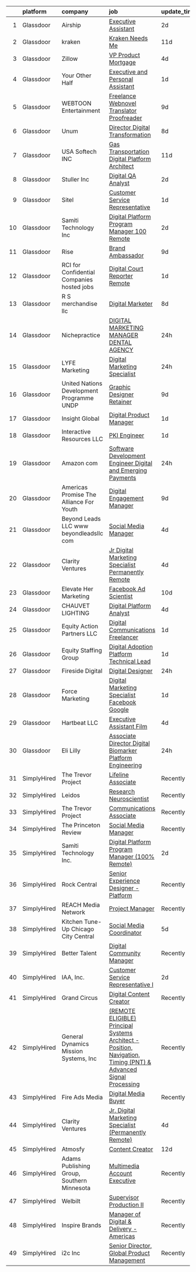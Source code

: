 

|    | platform    | company                                     | job                                                                                                                                                                                                                                                                                                                                                                                                                                                                                                                                                                                                                                                                                                                                                                                                                                                                                                                                                                                                                                                                                                                                                                                                                                                        | update_time   | location                  |
|---:|:------------|:--------------------------------------------|:-----------------------------------------------------------------------------------------------------------------------------------------------------------------------------------------------------------------------------------------------------------------------------------------------------------------------------------------------------------------------------------------------------------------------------------------------------------------------------------------------------------------------------------------------------------------------------------------------------------------------------------------------------------------------------------------------------------------------------------------------------------------------------------------------------------------------------------------------------------------------------------------------------------------------------------------------------------------------------------------------------------------------------------------------------------------------------------------------------------------------------------------------------------------------------------------------------------------------------------------------------------|:--------------|:--------------------------|
|  1 | Glassdoor   | Airship                                     | [Executive Assistant](https://www.glassdoor.com/partner/jobListing.htm?pos=125&ao=1136043&s=58&guid=00000181bdac1fcfae5b80973a62502b&src=GD_JOB_AD&t=SR&vt=w&cs=1_bad9f792&cb=1656744583765&jobListingId=1007970193301&jrtk=3-0-1g6uqo81sii14801-1g6uqo829i6hs800-5ee39139d05a4e28-)                                                                                                                                                                                                                                                                                                                                                                                                                                                                                                                                                                                                                                                                                                                                                                                                                                                                                                                                                                       | 2d            | Remote                    |
|  2 | Glassdoor   | kraken                                      | [Kraken Needs Me ](https://www.glassdoor.com/partner/jobListing.htm?pos=127&ao=1136043&s=58&guid=00000181bdac1fcfae5b80973a62502b&src=GD_JOB_AD&t=SR&vt=w&cs=1_4abb78b3&cb=1656744583766&jobListingId=1007951873167&jrtk=3-0-1g6uqo81sii14801-1g6uqo829i6hs800-237161e45823403b-)                                                                                                                                                                                                                                                                                                                                                                                                                                                                                                                                                                                                                                                                                                                                                                                                                                                                                                                                                                          | 11d           | Remote                    |
|  3 | Glassdoor   | Zillow                                      | [VP  Product   Mortgage](https://www.glassdoor.com/partner/jobListing.htm?pos=108&ao=1110586&s=58&guid=00000181bdac1fcfae5b80973a62502b&src=GD_JOB_AD&t=SR&vt=w&cs=1_b0ffbbfd&cb=1656744583760&jobListingId=1007965726015&cpc=8795CF9063CD573D&jrtk=3-0-1g6uqo81sii14801-1g6uqo829i6hs800-5b53bc03901c2acc--6NYlbfkN0ANMurRYyPEXg08u6OamUd1Mvhk-zhFSGYIZgoJR86UvYL2v6MoUqae-sD5DnU21vrL0g8_G9EOG0CUQHDJKyA6HqkrVQVzxWmzwR5DI4Y6EQoThFMjZO5d7KD_XgvUxmI5beY7sN7tNsvcsabI2BwY1RY7rKjEkibPvwY3dv7-G2hAjfCY545URr0RI2qLl6b8sw8720QijTPF0OQafXNXQvX8BXkBdS8AZ9kv-0kZgRBzUiMHj8Eb9YMJtsGzYYxVTQyE_ZdQQpIgj8TpiKr_hdPxatrslvRBS6TnmSSJbt4Ma1xHdTflLp_psOm5wWbBVCNAacEbMgBFNkHRSw-oxoe9anBDVr86fntzse72tkfYJ_GmPNoFxPfTEvQC50HnZU0trqVUGH8JRYmAL29uSgw7WMLSbaHqVaSOeyE2Lx-_m3XyGR0s437Q514beW6uZGEWmn1ObHDYBH9s8SqrpjZ-_UgZZ8tix4UdvUPp7GZtSwh4OESyqngzt9BRkLJKiYOgvkiWGU5LMztyo3dWzJuvSSCKISrWfKU4mOnx2Uk5X8ZwOf61A2yihrVkn-ozt-9DKKviTbVtfMatYsU6Mvac0N6J4JgdbaoXHOp3M3HNAOdW-Rw9ZToH4ri5Xxd-BtgSh3BhIt-aAuxi0vGhauE7n7DALQ7CTRjypI9_yQtt0lKK4fEDTjSurTXkstq51ESq7zvOZHCAc93bZrmcd6Tt6VTxt1QlkoVKpgggWpfXrM9Hgq9pZMjQ1pwdhri_thy1C63sSJRcCGo3Z8I5wPu4-tn4Ty6m_nMKdt0ral9YIeyV3U6TRTKWTPsgx1VWOdu2GiS8NypVQFiy6hbJyWeBtDB-tQti7TZhJwY2l4Whp8pelarS3gsqkwXlw8w%3D) | 4d            | Remote                    |
|  4 | Glassdoor   | Your Other Half                             | [Executive and Personal Assistant](https://www.glassdoor.com/partner/jobListing.htm?pos=118&ao=1136043&s=58&guid=00000181bdac1fcfae5b80973a62502b&src=GD_JOB_AD&t=SR&vt=w&ea=1&cs=1_515f6310&cb=1656744583763&jobListingId=1007972516493&jrtk=3-0-1g6uqo81sii14801-1g6uqo829i6hs800-5a7184baf0acd25d-)                                                                                                                                                                                                                                                                                                                                                                                                                                                                                                                                                                                                                                                                                                                                                                                                                                                                                                                                                     | 1d            | Remote                    |
|  5 | Glassdoor   | WEBTOON Entertainment                       | [Freelance Webnovel Translator   Proofreader](https://www.glassdoor.com/partner/jobListing.htm?pos=116&ao=1136043&s=58&guid=00000181bdac1fcfae5b80973a62502b&src=GD_JOB_AD&t=SR&vt=w&cs=1_b71c887c&cb=1656744583762&jobListingId=1007958161204&jrtk=3-0-1g6uqo81sii14801-1g6uqo829i6hs800-6b2da50c789996bb-)                                                                                                                                                                                                                                                                                                                                                                                                                                                                                                                                                                                                                                                                                                                                                                                                                                                                                                                                               | 9d            | Los Angeles, CA           |
|  6 | Glassdoor   | Unum                                        | [Director  Digital Transformation](https://www.glassdoor.com/partner/jobListing.htm?pos=101&ao=1110586&s=58&guid=00000181bdac1fcfae5b80973a62502b&src=GD_JOB_AD&t=SR&vt=w&cs=1_030c0bd7&cb=1656744583759&jobListingId=1007959921563&cpc=E521981D00147CE2&jrtk=3-0-1g6uqo81sii14801-1g6uqo829i6hs800-f3ad29aff108f227--6NYlbfkN0AV9isdB2iNFq7MNITge-w_AXqD4hA-KRfbVtwUipZE1ZWY5PljmcgHbqeUxv3vkM_-kFzEKkX4EhlptV5dW1fyhg4Apw1WJFXzAfy2XbVNKpIx5sYVqiBj9jLhcwKtmxuX0NBRf4kbDwt1EDy_K83ke6UGpUS5Ndp-IBrh840jJ1aCr4B7n2WetGWosmtnsym_0tmOdfKT9kcGqZNmW6MOOfhkaOE_-dlq-mjXpgajX0cW7m4VLxLPQaS7a1HoFucwBg9x1CPOUcfKXfsn5QwJIlcFJfx556P85xRSZDAbCotdWUqmPNxuw9ynEIGA439Q-U_KKvjW7_xXonevlNP3KOMgGFR-OOA9IsH5zcUn5w4W8HBYS-ASGq65EmTRi2jov9Bzxc85suRNIM8ONNR9UnA13cU2VLGa-BeU9z9CQu9ZMt3PDYLY_BmgBL1_p7goo_2EOx9weQKCxEOS_7u0e9boJA7b1Zjo-mSG6ERV5e10KwyAOlC35nVgdVV3wHyWiMZkPwK0cQyegwXEec9v6bfhDGszKQSa-p_gs2IKq5Vpdn_-PKC6o2E_Viddt-3zd-X-olI1Rw%3D%3D)                                                                                                                                                                                                                                                                                                         | 8d            | Columbia, SC              |
|  7 | Glassdoor   | USA Softech INC                             | [Gas Transportation Digital Platform Architect](https://www.glassdoor.com/partner/jobListing.htm?pos=119&ao=1136043&s=58&guid=00000181bdac1fcfae5b80973a62502b&src=GD_JOB_AD&t=SR&vt=w&ea=1&cs=1_12d916ec&cb=1656744583763&jobListingId=1007952256997&jrtk=3-0-1g6uqo81sii14801-1g6uqo829i6hs800-efbad044976d76b7-)                                                                                                                                                                                                                                                                                                                                                                                                                                                                                                                                                                                                                                                                                                                                                                                                                                                                                                                                        | 11d           | Remote                    |
|  8 | Glassdoor   | Stuller  Inc                                | [Digital QA Analyst](https://www.glassdoor.com/partner/jobListing.htm?pos=126&ao=1136043&s=58&guid=00000181bdac1fcfae5b80973a62502b&src=GD_JOB_AD&t=SR&vt=w&cs=1_0bf95936&cb=1656744583765&jobListingId=1007970230957&jrtk=3-0-1g6uqo81sii14801-1g6uqo829i6hs800-ecd57fd27f5bca0c-)                                                                                                                                                                                                                                                                                                                                                                                                                                                                                                                                                                                                                                                                                                                                                                                                                                                                                                                                                                        | 2d            | Lafayette, LA             |
|  9 | Glassdoor   | Sitel                                       | [Customer Service Representative](https://www.glassdoor.com/partner/jobListing.htm?pos=109&ao=1110586&s=58&guid=00000181bdac1fcfae5b80973a62502b&src=GD_JOB_AD&t=SR&vt=w&ea=1&cs=1_816a4fb2&cb=1656744583761&jobListingId=1007972934246&cpc=F41FEAB56D215062&jrtk=3-0-1g6uqo81sii14801-1g6uqo829i6hs800-02b30eec7bb7faf7--6NYlbfkN0CBtZxUpP1QTOYFeIJnsNrvL2IvFQoGtsAuEWSa46ujWQ2EMJeENAGRChVn6i1eXiWN3cLkWFV_lleffkeFHygU5X_Q_xuKul6uoVQSKhz8nVd5MPzDUSV2Kra5eROH_XJyYXQsvHaHMukk_tFZw_8jW2GLK-3QRhlr0_tfAVe_iSd8v60nsoVfm2_DgpkxhidVlP0BgH1Kqmyn6STWflx_Wxm0bgs2I3l8lNv-wicLq3IRVXCDtB2Oz8uTjlKfKUzorZe4EgnJR26aArhdK35RxrzxN1N7HGssqw0Y1tZpLUe93-hZFpseavHgXjXegHIscmZaFgpAhPlrDK5k0cMcM5YxK6rgndCC4a98xaD_hNuCOc_SkhEaXtCqVkoEM9q3-PcBjg-7p7ErK7zw5dldBP_aGlkBAbMUkMwDVvypC_tL5hWZhqLrfkjjoQVP9qwdpqMpbQMW1FnUWwnJ2tzDVlU0FV2Fzyr364WpJLZCKhpRidesaDYw1EayFSGPjgnHIlBnnrpdekBB4Z6-pPwm4Yd7tLxjl_pSzdCXnzNQGH7dv_69ppuF)                                                                                                                                                                                                                                                                                                                                 | 1d            | Knoxville, TN             |
| 10 | Glassdoor   | Samiti Technology Inc                       | [Digital Platform Program Manager  100  Remote ](https://www.glassdoor.com/partner/jobListing.htm?pos=114&ao=1136043&s=58&guid=00000181bdac1fcfae5b80973a62502b&src=GD_JOB_AD&t=SR&vt=w&ea=1&cs=1_74b39a56&cb=1656744583762&jobListingId=1007970980366&jrtk=3-0-1g6uqo81sii14801-1g6uqo829i6hs800-24c680788201df9b-)                                                                                                                                                                                                                                                                                                                                                                                                                                                                                                                                                                                                                                                                                                                                                                                                                                                                                                                                       | 2d            | Remote                    |
| 11 | Glassdoor   | Rise                                        | [Brand Ambassador](https://www.glassdoor.com/partner/jobListing.htm?pos=128&ao=1136043&s=58&guid=00000181bdac1fcfae5b80973a62502b&src=GD_JOB_AD&t=SR&vt=w&ea=1&cs=1_42ca0082&cb=1656744583766&jobListingId=1007957383625&jrtk=3-0-1g6uqo81sii14801-1g6uqo829i6hs800-eee824a11000c9a7-)                                                                                                                                                                                                                                                                                                                                                                                                                                                                                                                                                                                                                                                                                                                                                                                                                                                                                                                                                                     | 9d            | Remote                    |
| 12 | Glassdoor   | RCI for Confidential Companies  hosted jobs | [Digital Court Reporter   Remote](https://www.glassdoor.com/partner/jobListing.htm?pos=106&ao=1110586&s=58&guid=00000181bdac1fcfae5b80973a62502b&src=GD_JOB_AD&t=SR&vt=w&ea=1&cs=1_da7d4b5a&cb=1656744583760&jobListingId=1007973263235&cpc=AC285F3A3ECA6BB0&jrtk=3-0-1g6uqo81sii14801-1g6uqo829i6hs800-03aeedf97b56ba4e--6NYlbfkN0DyLD__ZQpJZwLO2s49LS2dcS2T4cy1KEhKtYr6CiU9rEeGvGqA_9Wg_yiM-c3bNSbt8lBeXTZE0dycDdkEYpM5daxcWwzk2gg367kjuzXmrihBUSBcizkK84jupmpIzfp2g7A1rz0YeWcf8yzUPCSOE5k8s3EX7YoINsmYiMUo1bnxIVsMnZaYqxOw9A34vzvQFePUEjWmlyaCw-D_7CTuNPSi3D4BY-WVd63JULIoacA2AczmMsbe91ptpisyba5VfNDysH_iSsoh_qY_Yf9tB8wwQf3LK6hKHvNV1FiTGvzTDOekXtVH4QZa0QXcq0S4QpSg8dYSLu5-4848a7n2tls_l0QzAiMCaSsryRJW4funoovtMazsGwIMvbKpqXvRarsTuHHWf-aJp8OJyix0EzphKqj3_4Y4cTS1e4gyEemyW9bljE8Hr_OcSSMqrdTX1a9COxfzK3yXNsMpo69NKcHqj78ivXtGuyRzSbOfAT2vFNbxpEDrTS-253Bo4n5rUUxRA8--jTud_W9mIyFoo-UJ5US-1UI%3D)                                                                                                                                                                                                                                                                                                                                                   | 1d            | Columbus, OH              |
| 13 | Glassdoor   | R S merchandise llc                         | [Digital Marketer](https://www.glassdoor.com/partner/jobListing.htm?pos=122&ao=1136043&s=58&guid=00000181bdac1fcfae5b80973a62502b&src=GD_JOB_AD&t=SR&vt=w&ea=1&cs=1_feb5b030&cb=1656744583764&jobListingId=1007960387549&jrtk=3-0-1g6uqo81sii14801-1g6uqo829i6hs800-b2d247f213c059c5-)                                                                                                                                                                                                                                                                                                                                                                                                                                                                                                                                                                                                                                                                                                                                                                                                                                                                                                                                                                     | 8d            | Remote                    |
| 14 | Glassdoor   | Nichepractice                               | [DIGITAL MARKETING MANAGER   DENTAL AGENCY](https://www.glassdoor.com/partner/jobListing.htm?pos=104&ao=1110586&s=58&guid=00000181bdac1fcfae5b80973a62502b&src=GD_JOB_AD&t=SR&vt=w&ea=1&cs=1_39988872&cb=1656744583760&jobListingId=1007977659836&cpc=444700D72F2ECBCE&jrtk=3-0-1g6uqo81sii14801-1g6uqo829i6hs800-f89ff325d4cebd45--6NYlbfkN0Cz-lt3UaR4B9VECIJpAD_ISUIapOb26QDwrZ1Q9VIFE4jXQ33jjkFwmp6kmBhH3dx1aGJhsOViH8XBIzN9knQKhjTKra1-sA3L02HsI_ompVDVXtCFlt8bRo7JNDj2b1fRiHPUfHU5jz1_8UfdxtxfgQ82qaNJ6iKzZa4NszPb_Io_ztdfkVLSuaWPJ5cR7oUJdgqApfUU3J2gPfiykgv4SGfAF-8xdwXc-hdiiaTvr6poA0afJk2JLBYrExfF9DfCIizYVVDRBgsqexIO_TfWIjvQOKxRzS7MWms11_oXOf2VePv9ThVcuZfT9eOdXESI94te0UT6kNio1-QcTBR4brCJNsXFe1RJVXjBaweKzj9D6FcOXJA0Tzezit5P0RTvL2fz3JmTyeuROTAuoK2LnBQZoy20XJG542amc9HTSES561lgk_AwW3K-7LuXOpoT_Qa4dtTDsPaVItuy3bZOFURM5phJ-L5fUqU0CBakBIRdBb4r5ua6_-_AMkjE-nBDHJLUC7DsSg%3D%3D)                                                                                                                                                                                                                                                                                                                                                           | 24h           | Remote                    |
| 15 | Glassdoor   | LYFE Marketing                              | [Digital Marketing Specialist](https://www.glassdoor.com/partner/jobListing.htm?pos=103&ao=1110586&s=58&guid=00000181bdac1fcfae5b80973a62502b&src=GD_JOB_AD&t=SR&vt=w&cs=1_cce542cb&cb=1656744583759&jobListingId=1007976851607&cpc=C891152315FA1AD8&jrtk=3-0-1g6uqo81sii14801-1g6uqo829i6hs800-98cbbdf8a8ab705b--6NYlbfkN0Bn_QP1mB-qITnm4Vz5PyfqYTbW9sbsjBCIFcmJsZI4dbTlgihtUYmEQYVCVgtJhTbm5CqPMGTaNEqzAzzEAl7lcs5Z3iQcANYZupj8XkkaShpjLUlKTUiPuAvDjJDyzz90GSg2pbJ_akwjknHwDYvsnCCABu-Rc3-oEG70eKnWV0Phz5ZI_ctxVRGN0PaLoFF9BYoI7H_apt5bXY-OpzJt-R-zVuxEEH64nMyaXRTPA-Ak-kh04jYYhDI6lwarZYoF9Re65zcrcgFxmaesSAk666s3EYyO_M4tuWIaQfAyifdz4B4tBttqsNUebLSSaGchYTJuz9nud0eGzfAN-BNVmiVevK_Gep3xRR7f-1Kt7wxlHL4-uCXvkFrBuE1Hqhw9qAV5dE-uyI6sF5cpQTtTmbH-UwkvG_pwmQfTiDAm_34RFEAuchJsMNUPDqEwC3wXTcYw0JOsggKBO4xfEjDZkygcGl2ecMi5pbOSUfT_0vnYxZui48gmGTMw5tGBSnoIkZ0MdR4awA%3D%3D)                                                                                                                                                                                                                                                                                                                                                                             | 24h           | Remote                    |
| 16 | Glassdoor   | United Nations Development Programme  UNDP  | [Graphic Designer  Retainer ](https://www.glassdoor.com/partner/jobListing.htm?pos=117&ao=1136043&s=58&guid=00000181bdac1fcfae5b80973a62502b&src=GD_JOB_AD&t=SR&vt=w&cs=1_7df56522&cb=1656744583762&jobListingId=1007957267554&jrtk=3-0-1g6uqo81sii14801-1g6uqo829i6hs800-9eb7f1d2f1fc61df-)                                                                                                                                                                                                                                                                                                                                                                                                                                                                                                                                                                                                                                                                                                                                                                                                                                                                                                                                                               | 9d            | Remote                    |
| 17 | Glassdoor   | Insight Global                              | [Digital Product Manager](https://www.glassdoor.com/partner/jobListing.htm?pos=113&ao=1110586&s=58&guid=00000181bdac1fcfae5b80973a62502b&src=GD_JOB_AD&t=SR&vt=w&ea=1&cs=1_fc11af6d&cb=1656744583762&jobListingId=1007973609219&cpc=2CAED5C921A5F994&jrtk=3-0-1g6uqo81sii14801-1g6uqo829i6hs800-f58130cfc8d69948--6NYlbfkN0BKkHZu3wF05EeDimN_p6sYpKCMArvwa95YdH7UpkaBCobj99dZAfyuabIV-dEThHXNwGnmulG3rEkS7uVYrh4igEKiwb7EET-uIX5oc-Q_vwPpl2oqmPuaqdIQYrAKLgn8ZbvE8vm73vPUNZrfWtHqIKi9GBEI8biVo1h0JZrzvpErD6BLa4w2G7Tpznu0sDmJg9Prdd-4V8EqZQ5Az_XSj--bP8UPhGp5jLEeWtQAIVD0ylTUur1m-y7yLR9R-K2OW0z5BjwkZFZsiMVp1hsKN9WQ4LNx90ECXmPs1h_VfL97izi4H8mS0x5B3QgRZychwo7NgQFBzeV1uyZFtD0lQ17QdM0RpDinKajGX7kt0BRjBw3m3hCEuQfc0bQFACLrbNqyBQA8t6eTb8VppMaTpU3UJlLaeU4rksczAwaoZIk9FoAHDQx_SPiERvEWkKz5ljSjkQtxlxP3mv_lqmryMkiRbvXu8jMvokBRM3orEU_0085sgsduoyOpUSxURn4%3D)                                                                                                                                                                                                                                                                                                                                                                                           | 1d            | Remote                    |
| 18 | Glassdoor   | Interactive Resources LLC                   | [PKI Engineer](https://www.glassdoor.com/partner/jobListing.htm?pos=112&ao=1110586&s=58&guid=00000181bdac1fcfae5b80973a62502b&src=GD_JOB_AD&t=SR&vt=w&ea=1&cs=1_9cb586e8&cb=1656744583762&jobListingId=1007973161294&cpc=0C139D4CAD5A6DB2&jrtk=3-0-1g6uqo81sii14801-1g6uqo829i6hs800-afdd56aeb6293d47--6NYlbfkN0AxOKY7BEoLyyWUd7gcZ_y97qaD7nt40b4JHkHkXEVLH_lg0-LvjtmOnEWKl8KN-npbR8eOIO07JMBxTGD1KQLFgWCac07pCxmsiHUtMnjBp9KSdsLgB8RnK_O1BRarDxwLsw_S9medbD9LXVgpbV73TBt_7KpwMLZL-SGMllpErRpQYobHBFpCi3VUUgdFw0bkd1VF_EeMJcVMt4Jqjj53FJuWQ72CCAlaiEk71SnvKaszr3RcgGrkSLdXHiK3oIY8GEvMgC4a8SmkRZE_Qov2NOgKgPM-1eSd7yYNjRTL9Uw-DoUFCsswZtG0RulpPNDYfgWKS-s7CJ2j-_8N5a0Ny6Jhkf937tb_lhx4VkxDSdbTv_3jYxzBzWxb1yumxfSjD0saHkd9YDOt_flpAuQqx3g8RTlt6t8aaUzHpyCIAJbDSSqVThj1VM-oAG7aXbVhnTCOO9WrqYm-fpWynB7hXTtZAhzcRXvXurFJru9g7iYbFpviRVq2arj4TIRzZjk%3D)                                                                                                                                                                                                                                                                                                                                                                                                      | 1d            | Remote                    |
| 19 | Glassdoor   | Amazon com                                  | [Software Development Engineer  Digital and Emerging Payments](https://www.glassdoor.com/partner/jobListing.htm?pos=107&ao=1110586&s=58&guid=00000181bdac1fcfae5b80973a62502b&src=GD_JOB_AD&t=SR&vt=w&cs=1_90f6f442&cb=1656744583760&jobListingId=1007977136037&cpc=F4EED0218A761C36&jrtk=3-0-1g6uqo81sii14801-1g6uqo829i6hs800-46d0732d39d86efa--6NYlbfkN0CKJOvZ2V5IrJ1cL6f27LnM8XR4tisTi-a8V3t-dR9dwsgFRvlGUQc2Ve2CGI8d6VMJ0mALrSTDGCWkV40aJVTqdYMJD8rGr0PAKZIarQrHyQfNI63dOdot9g3FNBq8DjHSOPC40yx3xKj6KeyxMG6ye3987bN1MWXAqti21Qh7R0uSh6PBWJtq9GHrroO7yQEoV540j1xzJQAqsvuVH83ULyOudvthtt21ZRmaC2pd39o0WlkmPUE97_e7SwqezSm6XtnKeTvVvYvbIDoZ2sdFpsI7gAQ9zMjWvSbNxRRgcfLhCZqvgx0OtUtIaHCPNSxIbI4dqKQ7fFvYGT9BToAgoh2RBe3lgy49nBF6Fa1zCjH8csRLj5mfKV4yF0xnQzNf4bN7vwp4dvikXJFUx21JNDJ5jNADF8T712JCFRU0LS2bcgD96NHH)                                                                                                                                                                                                                                                                                                                                                                                                                                         | 24h           | Seattle, WA               |
| 20 | Glassdoor   | Americas Promise The Alliance For Youth     | [Digital Engagement Manager](https://www.glassdoor.com/partner/jobListing.htm?pos=129&ao=1136043&s=58&guid=00000181bdac1fcfae5b80973a62502b&src=GD_JOB_AD&t=SR&vt=w&cs=1_dfe05d0c&cb=1656744583766&jobListingId=1007957732610&jrtk=3-0-1g6uqo81sii14801-1g6uqo829i6hs800-ff308af9813cc19e-)                                                                                                                                                                                                                                                                                                                                                                                                                                                                                                                                                                                                                                                                                                                                                                                                                                                                                                                                                                | 9d            | Remote                    |
| 21 | Glassdoor   | Beyond Leads LLC   www beyondleadsllc com   | [Social Media Manager](https://www.glassdoor.com/partner/jobListing.htm?pos=111&ao=1110586&s=58&guid=00000181bdac1fcfae5b80973a62502b&src=GD_JOB_AD&t=SR&vt=w&cs=1_7ab65f55&cb=1656744583762&jobListingId=1007966701979&cpc=292036AD7E8A5303&jrtk=3-0-1g6uqo81sii14801-1g6uqo829i6hs800-40a683aae61d8f72--6NYlbfkN0DK2C-pmrF0sqrfJr4Li3c4X7YMnrkXddQXZaL_6xg-NZtklDZSx_yiPocXKeJyu8Gg3h37PEUAKIireeZgIcBZ6K_Yl6w6a99ciY93y7Q4EMsjgkBG6vYsIAG5X0hw4srrR5ZwfTH6sDEhCtvVjKjfh1SZQkBniDm49FzUcYzPSTJpHIY9XurfNrspMkrCP40ah9IS4IwU_hXgjnebRs5rU-Io5M9iaWdyPDPv7cwmVZE-GnJ3-GnRvm6ubmuI3cDRN39Vth1pfi7FaaVwww9URQljD5LmTjya0HFfOzu4nLl87galOBPwQxfIihpmyiLmGAOS-6jZNFqRIPFg8SQaqxxDYX5pirOrHCOjpR9OYwokWSvbh3xYFWV8yCwM3BYMh2h1c5AdoGMRCnLyhTNtzMTDjbxQG4s-6BEIzwNtW3CQnc5sDIJyVr5C25Q1VTWFBC6v-KjlpBGIvgMtsoOJP60QO8Y5sznpUYWkZ7fwh_6Mm7diepf1Fgp1-euwva0N-p4eHs80Rg60wo1XpsCCM-FgE4IDZVKSEbT7sdsiTL-e1IOhD8SVq7x5vqmLGooQlvyPVLAFfBZSr4mjQ1h0bpzbSOrBpcw%3D)                                                                                                                                                                                                                                                                                                   | 4d            | Orem, UT                  |
| 22 | Glassdoor   | Clarity Ventures                            | [Jr  Digital Marketing Specialist  Permanently Remote ](https://www.glassdoor.com/partner/jobListing.htm?pos=105&ao=1110586&s=58&guid=00000181bdac1fcfae5b80973a62502b&src=GD_JOB_AD&t=SR&vt=w&ea=1&cs=1_9cf8fcfc&cb=1656744583760&jobListingId=1007966514527&cpc=8795CF9063CD573D&jrtk=3-0-1g6uqo81sii14801-1g6uqo829i6hs800-6eb1675bedcca0a1--6NYlbfkN0CnFew2DKDg1ZcQYWs-jb3VbV8f9jsdYOzdab3qbwS2_eGDlZfIHCZciWvgKA9R3Bh4flxodM2jjo4563Em3LnMPMFPXN03GlVBLd9H78DS7VA2tIyRP51VNX-i4QhNfcxy5x_k3bkm31-H4trmSysJ34acY6NQS91USlwz2XAnW1JgBZE4-t3EFfVDXhBLZy7WbkEYVjAfePf20g5TAAKoJuzAhk-RqQ08qWDKTCCqOgDexIl-Trr7XWyNDJf4gtsj0VFIR7tSqS2zWpxHIF32A-Qg4JATFoM8WYKAWShF3elcsp_tUwwBFhQ-Knka7iMlzvjvIPo159sWMdwbdDQDjmuQcg3HVPG49lxE0834AjRxZgOv87jbn6GnDqDy7Dm0wg8ol6GJe5tgRCIkF7fBcVsPe7Z67GBQlCvLL2X_TxmK7Ff-ghUV4K01ES-gnDcGZzwj5Gl4qZ09l5w4acNm6cCs-qd8F0vNZ7HkZIqLpKjDY3CwKKk3)                                                                                                                                                                                                                                                                                                                                                                           | 4d            | Remote                    |
| 23 | Glassdoor   | Elevate Her Marketing                       | [Facebook Ad Scientist](https://www.glassdoor.com/partner/jobListing.htm?pos=115&ao=1136043&s=58&guid=00000181bdac1fcfae5b80973a62502b&src=GD_JOB_AD&t=SR&vt=w&cs=1_5bda1315&cb=1656744583762&jobListingId=1007954096461&jrtk=3-0-1g6uqo81sii14801-1g6uqo829i6hs800-a412370595d756e9-)                                                                                                                                                                                                                                                                                                                                                                                                                                                                                                                                                                                                                                                                                                                                                                                                                                                                                                                                                                     | 10d           | Remote                    |
| 24 | Glassdoor   | CHAUVET LIGHTING                            | [Digital Platform Analyst](https://www.glassdoor.com/partner/jobListing.htm?pos=120&ao=1136043&s=58&guid=00000181bdac1fcfae5b80973a62502b&src=GD_JOB_AD&t=SR&vt=w&ea=1&cs=1_f2f1c928&cb=1656744583763&jobListingId=1007966082364&jrtk=3-0-1g6uqo81sii14801-1g6uqo829i6hs800-ad6be3e8a6667a2e-)                                                                                                                                                                                                                                                                                                                                                                                                                                                                                                                                                                                                                                                                                                                                                                                                                                                                                                                                                             | 4d            | Remote                    |
| 25 | Glassdoor   | Equity Action Partners  LLC                 | [Digital Communications Freelancer](https://www.glassdoor.com/partner/jobListing.htm?pos=124&ao=1136043&s=58&guid=00000181bdac1fcfae5b80973a62502b&src=GD_JOB_AD&t=SR&vt=w&ea=1&cs=1_5a1e58ae&cb=1656744583765&jobListingId=1007974200293&jrtk=3-0-1g6uqo81sii14801-1g6uqo829i6hs800-663ff7b04f6082a5-)                                                                                                                                                                                                                                                                                                                                                                                                                                                                                                                                                                                                                                                                                                                                                                                                                                                                                                                                                    | 1d            | Remote                    |
| 26 | Glassdoor   | Equity Staffing Group                       | [Digital Adoption Platform Technical Lead](https://www.glassdoor.com/partner/jobListing.htm?pos=110&ao=1110586&s=58&guid=00000181bdac1fcfae5b80973a62502b&src=GD_JOB_AD&t=SR&vt=w&ea=1&cs=1_9bb3b8aa&cb=1656744583761&jobListingId=1007973851514&cpc=AC285F3A3ECA6BB0&jrtk=3-0-1g6uqo81sii14801-1g6uqo829i6hs800-1654e5e3e6c3929d--6NYlbfkN0C1yyJIapRlEdYOhDmVropYbNu6_NST9zaz4GWjsOuGwSr2S_wuxMSgMUxyoNOegNIKdEYJ7PW9jO4yu27sFWretTxNBnSI_iLDpQho4Eyc43I86VJbxiMelMFqtrKv2mipxJsT9g_Qs64MeKDh5Yvwas_5z8Vg7DL1IbfhvKHk7x1YDi8J7iimWeQKNZiggN25SYOoklXnFmnu1xDOusr-xK08EFKtMALRrzQVzjWVQzEIiSIr_eOyA7ukaXeF6vuFmefjge0XBO-zBrKOpRlF6LRMpcZtx6B4QVTQNktkIfV1xpmYXxjk6F5Mmfu8G_7Z_LgGozhoi5Szh8PxoVVURL-u6kDzaLM4X-rvFQduNsnkSmW3lR9-CKl34yT2TlJ66GFgZmB1WFTcuoI3TG065XIS9ESQmwxuRvKm9e45UtXrakNW236kBn91ECOhv8NLiB6uxX1HEs148I3i4uwi3JS-tFnwSxgJkfCiPCZ2gLtMBZUyp_we59dmNXZQIZe4yHWNMDhIHA%3D%3D)                                                                                                                                                                                                                                                                                                                                                            | 1d            | Remote                    |
| 27 | Glassdoor   | Fireside Digital                            | [Digital Designer](https://www.glassdoor.com/partner/jobListing.htm?pos=102&ao=1110586&s=58&guid=00000181bdac1fcfae5b80973a62502b&src=GD_JOB_AD&t=SR&vt=w&ea=1&cs=1_0d32c482&cb=1656744583760&jobListingId=1007977785098&cpc=0C139D4CAD5A6DB2&jrtk=3-0-1g6uqo81sii14801-1g6uqo829i6hs800-0b06332701cc9b60--6NYlbfkN0Bzkuy17zoNwKMVjyusHhR7JNYo3SmelKzW8jp1Pa4Tk8SeJt-khgAHwAb8sqyExVcgcd7KD9xDQKMLgqx6J_Npo23NNIjcCsYqmbC3tvnkkro1_2mD6Pqv7IYgMsgoqjchBePUTh7Z1ouH2HAJhBmrXv_3WI0F9weQPbOlsD5EbS5-xHgN_MgmQvLoWZUpIU3HeqQVvXgcU1H4rX0O6dd8lHwtw_x7n9JkmZBUnAUNGnrKQ5_fZf2fN5Cf23lmpFYLWxrgD7zcpOxchq5_OdjA8KOqa-3X9xFZlZe4o0lmuBrYnMj1MoyTBdHJ-1D8E5lzKO6ohhPwApgOABVD754RajcOSjiklWTwyDQgv1LH3pINCyFsxIEV3babSIWuVy28S9x_8bnNFWhy4ULQerBL73AqIpl68j1SANuTj1Po6nUcPNSUEKZGsweUFt9GOLqmM_x00jZMcT3NQG_BG_MmR0H_lbT2bpSrH2wN0sXClNdfqddAS0bsz2btf9IJRfQ%3D)                                                                                                                                                                                                                                                                                                                                                                                                  | 24h           | Remote                    |
| 28 | Glassdoor   | Force Marketing                             | [Digital Marketing Specialist  Facebook   Google ](https://www.glassdoor.com/partner/jobListing.htm?pos=121&ao=1136043&s=58&guid=00000181bdac1fcfae5b80973a62502b&src=GD_JOB_AD&t=SR&vt=w&ea=1&cs=1_52a4ef2b&cb=1656744583763&jobListingId=1007973068349&jrtk=3-0-1g6uqo81sii14801-1g6uqo829i6hs800-c00671d81f33a978-)                                                                                                                                                                                                                                                                                                                                                                                                                                                                                                                                                                                                                                                                                                                                                                                                                                                                                                                                     | 1d            | Remote                    |
| 29 | Glassdoor   | Hartbeat  LLC                               | [Executive Assistant   Film](https://www.glassdoor.com/partner/jobListing.htm?pos=130&ao=1136043&s=58&guid=00000181bdac1fcfae5b80973a62502b&src=GD_JOB_AD&t=SR&vt=w&ea=1&cs=1_4c5638f1&cb=1656744583766&jobListingId=1007966497941&jrtk=3-0-1g6uqo81sii14801-1g6uqo829i6hs800-e8819610f883f5ce-)                                                                                                                                                                                                                                                                                                                                                                                                                                                                                                                                                                                                                                                                                                                                                                                                                                                                                                                                                           | 4d            | Remote                    |
| 30 | Glassdoor   | Eli Lilly                                   | [Associate Director   Digital Biomarker Platform Engineering](https://www.glassdoor.com/partner/jobListing.htm?pos=123&ao=1136043&s=58&guid=00000181bdac1fcfae5b80973a62502b&src=GD_JOB_AD&t=SR&vt=w&cs=1_88ef42e1&cb=1656744583765&jobListingId=1007978033664&jrtk=3-0-1g6uqo81sii14801-1g6uqo829i6hs800-298e353d00dd1837-)                                                                                                                                                                                                                                                                                                                                                                                                                                                                                                                                                                                                                                                                                                                                                                                                                                                                                                                               | 24h           | Indianapolis, IN          |
| 31 | SimplyHired | The Trevor Project                          | [Lifeline Associate](https://www.simplyhired.com/job/Ak4icOMDvDZSA7CdUYJUQ6jgtpv_NAhrYl2Qp25OGwLKf0BJLaa9MQ?q=digital+platform)                                                                                                                                                                                                                                                                                                                                                                                                                                                                                                                                                                                                                                                                                                                                                                                                                                                                                                                                                                                                                                                                                                                            | Recently      | United States             |
| 32 | SimplyHired | Leidos                                      | [Research Neuroscientist](https://www.simplyhired.com/job/sSIiMHo-IyHJ20boAA3uAIeboxSlJHohzFUNnEmRq84jtiJVHn7ZBA?q=digital+platform)                                                                                                                                                                                                                                                                                                                                                                                                                                                                                                                                                                                                                                                                                                                                                                                                                                                                                                                                                                                                                                                                                                                       | Recently      | San Diego, CA             |
| 33 | SimplyHired | The Trevor Project                          | [Communications Associate](https://www.simplyhired.com/job/xF3Ou7t-WnGHIInjqbqF0GdqCsZWph9NM2YkJUEYNbHTNX8EjpOTww?q=digital+platform)                                                                                                                                                                                                                                                                                                                                                                                                                                                                                                                                                                                                                                                                                                                                                                                                                                                                                                                                                                                                                                                                                                                      | Recently      | United States             |
| 34 | SimplyHired | The Princeton Review                        | [Social Media Manager](https://www.simplyhired.com/job/QjHhRx3bt_9j40rxau5idxFpzWL8vMe61rB--J-TshF8hShTghvdtA?q=digital+platform)                                                                                                                                                                                                                                                                                                                                                                                                                                                                                                                                                                                                                                                                                                                                                                                                                                                                                                                                                                                                                                                                                                                          | Recently      | Remote                    |
| 35 | SimplyHired | Samiti Technology Inc.                      | [Digital Platform Program Manager (100% Remote)](https://www.simplyhired.com/job/nl18SrV6m7RayLnd3_WRTYVDTpO_WmqPu-aR3vDwAyFVSz_FiPYrgw?q=digital+platform)                                                                                                                                                                                                                                                                                                                                                                                                                                                                                                                                                                                                                                                                                                                                                                                                                                                                                                                                                                                                                                                                                                | 2d            | Remote                    |
| 36 | SimplyHired | Rock Central                                | [Senior Experience Designer - Platform](https://www.simplyhired.com/job/alolWizv0W4qiWg_sx4PQc0K3PlY3ygKtI2QISrytGkJECpv345yYw?q=digital+platform)                                                                                                                                                                                                                                                                                                                                                                                                                                                                                                                                                                                                                                                                                                                                                                                                                                                                                                                                                                                                                                                                                                         | Recently      | Detroit, MI               |
| 37 | SimplyHired | REACH Media Network                         | [Project Manager](https://www.simplyhired.com/job/v63HYERYcghhnAAOFgp9WlQH3yQwr-hQVtrFg9fAS9LmlNHnwX9gFw?q=digital+platform)                                                                                                                                                                                                                                                                                                                                                                                                                                                                                                                                                                                                                                                                                                                                                                                                                                                                                                                                                                                                                                                                                                                               | Recently      | Eden Prairie, MN          |
| 38 | SimplyHired | Kitchen Tune-Up Chicago City Central        | [Social Media Coordinator](https://www.simplyhired.com/job/gRXicFbpKEp6rRuTSYRNeL_QPxQnU-RUJJ5mAOf095aiWXPvH_CHww?q=digital+platform)                                                                                                                                                                                                                                                                                                                                                                                                                                                                                                                                                                                                                                                                                                                                                                                                                                                                                                                                                                                                                                                                                                                      | 5d            | Remote                    |
| 39 | SimplyHired | Better Talent                               | [Digital Community Manager](https://www.simplyhired.com/job/RTc5vXhov0KvFmh95l3JZ5J12vN7Mf7XOUM1SVWBqMbgu0kRJBBrxA?q=digital+platform)                                                                                                                                                                                                                                                                                                                                                                                                                                                                                                                                                                                                                                                                                                                                                                                                                                                                                                                                                                                                                                                                                                                     | Recently      | Remote                    |
| 40 | SimplyHired | IAA, Inc.                                   | [Customer Service Representative I](https://www.simplyhired.com/job/HDGX0vgwJkhchFcKCgsYxd8q7gC3ud1-wICzJK8IxFhh3deS4rr10g?q=digital+platform)                                                                                                                                                                                                                                                                                                                                                                                                                                                                                                                                                                                                                                                                                                                                                                                                                                                                                                                                                                                                                                                                                                             | 2d            | De Soto, IA +28 locations |
| 41 | SimplyHired | Grand Circus                                | [Digital Content Creator](https://www.simplyhired.com/job/EkMUtxNwrFAljv8yh_og1Qit95mwnzLa27znpwgvpt6EyaxStnQYkw?q=digital+platform)                                                                                                                                                                                                                                                                                                                                                                                                                                                                                                                                                                                                                                                                                                                                                                                                                                                                                                                                                                                                                                                                                                                       | Recently      | Remote                    |
| 42 | SimplyHired | General Dynamics Mission Systems, Inc       | [(REMOTE ELIGIBLE) Principal Systems Architect - Position, Navigation, Timing (PNT) & Advanced Signal Processing](https://www.simplyhired.com/job/c8T-AokeYQt5RVEk3l1SRUp5ey-_wLY13lmrmx4l3Klkjm4kx_tSVA?q=digital+platform)                                                                                                                                                                                                                                                                                                                                                                                                                                                                                                                                                                                                                                                                                                                                                                                                                                                                                                                                                                                                                               | Recently      | Colorado Springs, CO      |
| 43 | SimplyHired | Fire Ads Media                              | [Digital Media Buyer](https://www.simplyhired.com/job/cM5IW2gU1Bc53SZ-y1kDXPmL8Fr-_qrzqqIusq8rsk-yKdGTzDS3aA?q=digital+platform)                                                                                                                                                                                                                                                                                                                                                                                                                                                                                                                                                                                                                                                                                                                                                                                                                                                                                                                                                                                                                                                                                                                           | Recently      | Remote                    |
| 44 | SimplyHired | Clarity Ventures                            | [Jr. Digital Marketing Specialist (Permanently Remote)](https://www.simplyhired.com/job/pk2QFUXCaTjhwULW1sEypbZDg3fM3hUDn3YAPPTXNHxvgRU7PHDIlA?q=digital+platform)                                                                                                                                                                                                                                                                                                                                                                                                                                                                                                                                                                                                                                                                                                                                                                                                                                                                                                                                                                                                                                                                                         | 4d            | Remote                    |
| 45 | SimplyHired | Atmosfy                                     | [Content Creator](https://www.simplyhired.com/job/YyE8yosNEG_5ot4npqMokQhCphmugEicZSL_D3GLUOOrMqYAyh6rhw?q=digital+platform)                                                                                                                                                                                                                                                                                                                                                                                                                                                                                                                                                                                                                                                                                                                                                                                                                                                                                                                                                                                                                                                                                                                               | 12d           | Remote                    |
| 46 | SimplyHired | Adams Publishing Group, Southern Minnesota  | [Multimedia Account Executive](https://www.simplyhired.com/job/1HFN-2t1fSeOb3PtHQdxJFtW3NKHgVa5V4Q3qZ08RO9-GYD8KV4KWA?q=digital+platform)                                                                                                                                                                                                                                                                                                                                                                                                                                                                                                                                                                                                                                                                                                                                                                                                                                                                                                                                                                                                                                                                                                                  | Recently      | Waseca, MN                |
| 47 | SimplyHired | Welbilt                                     | [Supervisor Production II](https://www.simplyhired.com/job/WoqTzImVryLBdx201mV4zyLGdyDbzo6rZww0G5WV1uqyAT_Cxsdueg?q=digital+platform)                                                                                                                                                                                                                                                                                                                                                                                                                                                                                                                                                                                                                                                                                                                                                                                                                                                                                                                                                                                                                                                                                                                      | Recently      | Mount Pleasant, MI        |
| 48 | SimplyHired | Inspire Brands                              | [Manager of Digital & Delivery - Americas](https://www.simplyhired.com/job/HSN08dMCYoIXDiSxbNUyI_dvVx9FT2FpWDKST-No-bTF8I0bwp4sJA?q=digital+platform)                                                                                                                                                                                                                                                                                                                                                                                                                                                                                                                                                                                                                                                                                                                                                                                                                                                                                                                                                                                                                                                                                                      | Recently      | Atlanta, GA               |
| 49 | SimplyHired | i2c Inc                                     | [Senior Director, Global Product Management](https://www.simplyhired.com/job/J6hWuTVqPlczLXRrbQt0mO9dx7tLUyj9KRqt3BRm1k1ykXMmc8g6hA?q=digital+platform)                                                                                                                                                                                                                                                                                                                                                                                                                                                                                                                                                                                                                                                                                                                                                                                                                                                                                                                                                                                                                                                                                                    | Recently      | Remote                    |